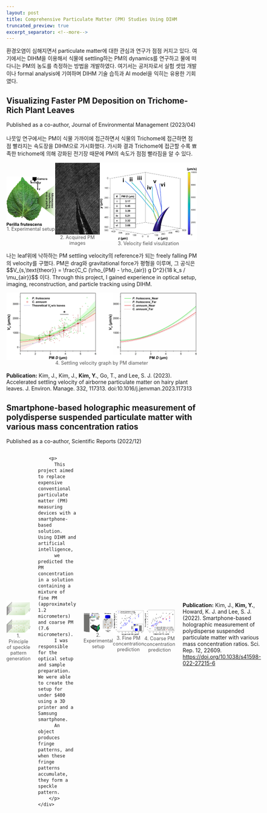 ```yaml
---
layout: post
title: Comprehensive Particulate Matter (PM) Studies Using DIHM
truncated_preview: true
excerpt_separator: <!--more-->
---
```


<div class="message">
환경오염이 심해지면서 particulate matter에 대한 관심과 연구가 점점 커지고 있다. 여기에서는 DIHM을 이용해서 식물에 settling하는 PM의 dynamics를 연구하고 물에 떠다니는 PM의 농도를 측정하는 방법을 개발하였다. 여기서는 공저자로서 실험 셋업 개발이나 formal analysis에 기여하며 DIHM 기술 습득과 AI model을 익히는 유용한 기회였다.
</div>

## Visualizing Faster PM Deposition on Trichome-Rich Plant Leaves

Published as a co-author, Journal of Environmental Management (2023/04)
<br>
<br>
나뭇잎 연구에서는 PM이 식물 가까이에 접근하면서 식물의 Trichome에 접근하면 점점 빨라지는 속도장을 DIHM으로 가시화했다. 가시화 결과 Trichome에 접근할 수록 뾰족한 trichome에 의해 강화된 전기장 때문에 PM의 속도가 점점 빨라짐을 알 수 있다.

<div style="display: flex; justify-content: space-around; align-items: center;">
  <figure style="margin: 0; text-align: center;">
    <img src="/Research/figures/Leaf1.jpg" alt="Perilla leaf" style="width: 150px; height: auto; display: block; margin: 0 auto;">
    <figcaption style="font-size: 0.9em; color: #555;">1. Experimental setup</figcaption>
  </figure>
  <figure style="margin: 0; text-align: center;">
    <img src="/Research/figures/Leaf3.gif" alt="Acquired images" style="width: 120px; height: auto; display: block; margin: 0 auto;">
    <figcaption style="font-size: 0.9em; color: #555;">2. Acquired PM images</figcaption>
  </figure>
  <figure style="margin: 0; text-align: center;">
    <img src="/Research/figures/Leaf2.jpeg" alt="Velocity visualization" style="width: 300px; height: auto; display: block; margin: 0 auto;">
    <figcaption style="font-size: 0.9em; color: #555;">3. Velocity field visulization</figcaption>
  </figure>
</div>
<p>
나는 leaf위에 낙하하는 PM settling velocity의 reference가 되는 freely falling PM의 velocity를 구했다. PM은 drag와 gravitational force가 평형을 이루며,
그 공식은  $$V_{s,\text{theor}} = \frac{C_C (\rho_{PM} - \rho_{air}) g D^2}{18 k_s / \mu_{air}}$$ 이다. Through this project, I gained experience in optical setup, imaging, reconstruction, and particle tracking using DIHM.
</p>

<figure style="margin: 0; text-align: center;">
  <img src="/Research/figures/Leaf4.jpg" alt="Velocity distribution" style="width: auto; height: auto; display: block; margin: 0 auto;">
  <figcaption style="font-size: 0.9em; color: #555;">4. Settling velocity graph by PM diameter</figcaption>
</figure>
<br><b>Publication:</b> Kim, J., Kim, J., <b>Kim, Y.</b>, Go, T., and Lee, S. J. (2023). Accelerated settling velocity of airborne particulate matter on hairy plant leaves. J. Environ. Manage. 332, 117313. doi:10.1016/j.jenvman.2023.117313
<br>

## Smartphone-based holographic measurement of polydisperse suspended particulate matter with various mass concentration ratios

Published as a co-author, Scientific Reports (2022/12)
<br>
<div style="display: flex; justify-content: space-around; align-items: center; gap: 20px;">
    <figure style="margin: 0; text-align: center;">
      <img src="/Research/figures/smart1.jpeg" alt="Velocity distribution" style="width: 250; height: auto; display: block; margin: 0 auto;">
      <figcaption style="font-size: 0.9em; color: #555;">1. Principle of speckle pattern generation</figcaption>
    </figure>
    <div class="text">
        
        <p>
          This project aimed to replace expensive conventional particulate matter (PM) measuring devices with a smartphone-based solution. Using DIHM and artificial intelligence,
          we predicted the PM concentration in a solution containing a mixture of fine PM (approximately 1.2 micrometers) and coarse PM (7.6 micrometers).
          I was responsible for the optical setup and sample preparation. We were able to create the setup for under $400 using a 3D printer and a Samsung smartphone.
          An object produces fringe patterns, and when these fringe patterns accumulate, they form a speckle pattern.
        </p>
    </div>
</div>


<div style="display: flex; justify-content: space-around; align-items: center;">
  <figure style="margin: 0; text-align: center;">
    <img src="/Research/figures/smart2.png" alt="Experimental setup" style="width: 280px; height: auto; display: block; margin: 0 auto;">
    <figcaption style="font-size: 0.9em; color: #555;">2. Experimental setup</figcaption>
  </figure>
  <figure style="margin: 0; text-align: center;">
    <img src="/Research/figures/smart3.png" alt="Fine PM concentration prediction" style="width: 150px; height: auto; display: block; margin: 0 auto;">
    <figcaption style="font-size: 0.9em; color: #555;">3. Fine PM concentration prediction</figcaption>
  </figure>
  <figure style="margin: 0; text-align: center;">
    <img src="/Research/figures/smart4.png" alt="Coarse PM concentration prediction" style="width: 150px; height: auto; display: block; margin: 0 auto;">
    <figcaption style="font-size: 0.9em; color: #555;">4. Coarse PM concentration prediction</figcaption>
  </figure>
</div>

<br><b>Publication:</b> Kim, J., <b>Kim, Y.</b>, Howard, K. J. and Lee, S. J. (2022). Smartphone-based holographic measurement of polydisperse suspended particulate matter with various mass concentration ratios. Sci. Rep. 12, 22609. https://doi.org/10.1038/s41598-022-27215-6

